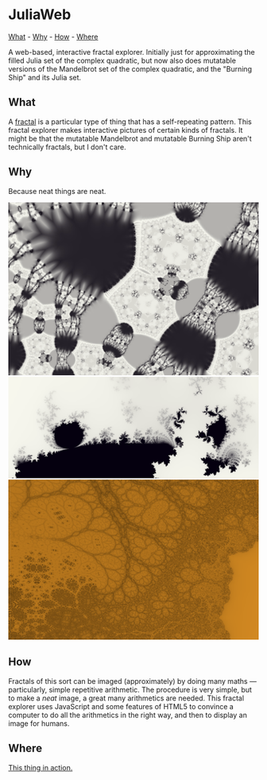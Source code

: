 # JuliaWeb

[What](#what) - [Why](#why) - [How](#how) - [Where](#where)

A web-based, interactive fractal explorer.
Initially just for approximating the filled Julia set of the complex quadratic,
but now also does mutatable versions of the Mandelbrot set of the complex quadratic,
and the "Burning Ship" and its Julia set.

## What

A [fractal](http://en.wikipedia.org/wiki/Fractal) is a particular type of thing that has a self-repeating pattern.
This fractal explorer makes interactive pictures of certain kinds of fractals.
It might be that the mutatable Mandelbrot and mutatable Burning Ship aren't technically fractals, but I don't care.

## Why

Because neat things are neat.

![tiny-carpets](screenshots/tiny-carpets.png?raw=true "Tiny Carpets")
![dis-integration](screenshots/dis-integration.png?raw=true "Dis-Integration")
![neato](screenshots/neato.png?raw=true "Neato")

## How

Fractals of this sort can be imaged (approximately) by doing many maths &mdash;
particularly, simple repetitive arithmetic.
The procedure is very simple, but to make a *neat* image, a great many arithmetics are needed.
This fractal explorer uses JavaScript and some features of HTML5 to convince a computer to do all the arithmetics
in the right way, and then to display an image for humans.

## Where

[This thing in action.](http://atleebrink.com/julia.html)
